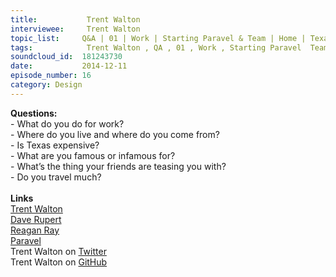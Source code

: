 ```yaml
--- 
title:           Trent Walton 
interviewee:     Trent Walton 
topic_list:     Q&A | 01 | Work | Starting Paravel & Team | Home | Texas | Famous & infamous
tags:            Trent Walton , QA , 01 , Work , Starting Paravel  Team , Home , Texas , Famous  infamous
soundcloud_id:  181243730
date:           2014-12-11
episode_number: 16
category: Design
---
```


<p class="show_notes_display"><b>Questions:</b><br>- What do you do for work?<br>- Where do you live and where do you come from?<br>- Is Texas expensive?<br>- What are you famous or infamous for?<br>- What’s the thing your friends are teasing you with?<br>- Do you travel much?<br><br><b>Links</b><br><a rel="nofollow" target="_blank" href="http://trentwalton.com/">Trent Walton</a><br><a rel="nofollow" target="_blank" href="https://twitter.com/davatron5000">Dave Rupert</a><br><a rel="nofollow" target="_blank" href="https://twitter.com/raygunray">Reagan Ray</a><br><a rel="nofollow" target="_blank" href="http://paravelinc.com/">Paravel</a><br>Trent Walton on <a rel="nofollow" target="_blank" href="https://twitter.com/trentwalton">Twitter</a><br>Trent Walton on <a rel="nofollow" target="_blank" href="https://github.com/TrentWalton">GitHub</a><br><br></p>
